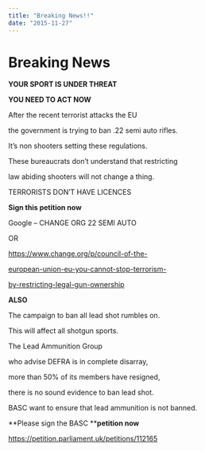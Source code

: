 ```yaml
---
title: "Breaking News!!"
date: "2015-11-27"
---
```


# **Breaking News**

**YOUR SPORT IS UNDER THREAT**

**YOU NEED TO ACT NOW**

After the recent terrorist attacks the EU

the government is trying to ban .22 semi auto rifles.

It’s non shooters setting these regulations.

These bureaucrats don’t understand that restricting

law abiding shooters will not change a thing.

TERRORISTS DON’T HAVE LICENCES

**Sign this petition now**

Google – CHANGE ORG 22 SEMI AUTO

OR

https://www.change.org/p/council-of-the-

[european-union-eu-you-cannot-stop-terrorism-](https://www.change.org/p/council-of-the-european-union-eu-you-cannot-stop-terrorism-by-restricting-legal-gun-ownership)

[by-restricting-legal-gun-ownership](https://www.change.org/p/council-of-the-european-union-eu-you-cannot-stop-terrorism-by-restricting-legal-gun-ownership)

**ALSO**

The campaign to ban all lead shot rumbles on.

This will affect all shotgun sports.

The Lead Ammunition Group

who advise DEFRA is in complete disarray,

more than 50% of its members have resigned,

there is no sound evidence to ban lead shot.

BASC want to ensure that lead ammunition is not banned.

**Please sign the BASC ****petition now**

https://petition.parliament.uk/petitions/112165
